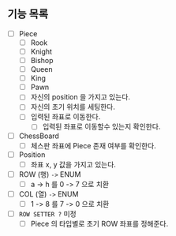 ## 기능 목록

- [ ] Piece
  - [ ] Rook
  - [ ] Knight
  - [ ] Bishop
  - [ ] Queen
  - [ ] King
  - [ ] Pawn
  - [ ] 자신의 position 을 가지고 있는다.
  - [ ] 자신의 초기 위치를 세팅한다.
  - [ ] 입력된 좌표로 이동한다.
    - [ ] 입력된 좌표로 이동할수 있는지 확인한다.

- [ ] ChessBoard
  - [ ] 체스판 좌표에 Piece 존재 여부를 확인한다.

- [ ] Position
  - [ ] 좌표 x, y 값을 가지고 있는다.

- [ ] ROW (행) `->` ENUM
  - [ ] a -> h 를 0 -> 7 으로 치환

- [ ] COL (열) `->` ENUM
  - [ ] 1 -> 8 를 7 -> 0 으로 치환
    
- [ ] `ROW SETTER ?` 미정
  - [ ] Piece 의 타입별로 초기 ROW 좌표를 정해준다.